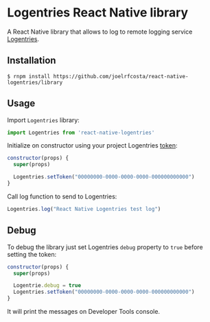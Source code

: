 # Logentries React Native library

A React Native library that allows to log to remote logging service [Logentries](https://logentries.com).

## Installation

```
$ rnpm install https://github.com/joelrfcosta/react-native-logentries/library
```

## Usage

Import `Logentries` library:

``` Javascript
import Logentries from 'react-native-logentries'
```

Initialize on constructor using your project Logentries [token](https://docs.logentries.com/docs/get-set-up):

``` Javascript
constructor(props) {
  super(props)

  Logentries.setToken("00000000-0000-0000-0000-000000000000")
}
```

Call log function to send to Logentries:

``` Javascript
Logentries.log("React Native Logentries test log")
```

## Debug

To debug the library just set Logentries `debug` property to `true` before setting the token:

``` Javascript
constructor(props) {
  super(props)

  Logentrie.debug = true
  Logentries.setToken("00000000-0000-0000-0000-000000000000")
}
```

It will print the messages on Developer Tools console.
